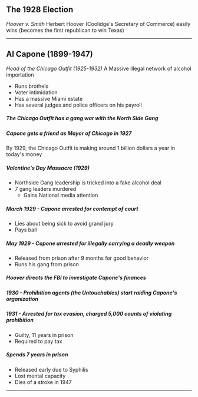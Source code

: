 ## The 1928 Election

*Hoover v. Smith*
Herbert Hoover (Coolidge's Secretary of Commerce) easily wins
(becomes the first republican to win Texas)

---

## Al Capone (1899-1947)

*Head of the Chicago Outfit (1925-1932)*
A Massive illegal network of alcohol importation

- Runs brothels
- Voter intimidation
- Has a massive Miami estate
- Has several judges and police officers on his payroll

##### The Chicago Outfit has a gang war with the North Side Gang

##### Capone gets a friend as Mayor of Chicago in 1927

By 1929, the Chicago Outfit is making around 1 billion dollars a year in today's money

##### Valentine's Day Massacre (1929)

- Northside Gang leadership is tricked into a fake alcohol deal
- 7 gang leaders murdered
	- Gains National media attention

##### March 1929 - Capone arrested for contempt of court

- Lies about being sick to avoid grand jury
- Pays bail

##### May 1929 - Capone arrested for illegally carrying a deadly weapon

- Released from prison after 9 months for good behavior
- Runs his gang from prison

##### Hoover directs the FBI to investigate Capone's finances

##### 1930 - Prohibition agents (the Untouchables) start raiding Capone's organization

##### 1931 - Arrested for tax evasion, charged 5,000 counts of violating prohibition

- Guilty, 11 years in prison
- Required to pay tax

##### Spends 7 years in prison
- Released early due to Syphilis
- Lost mental capacity
- Dies of a stroke in 1947

---
